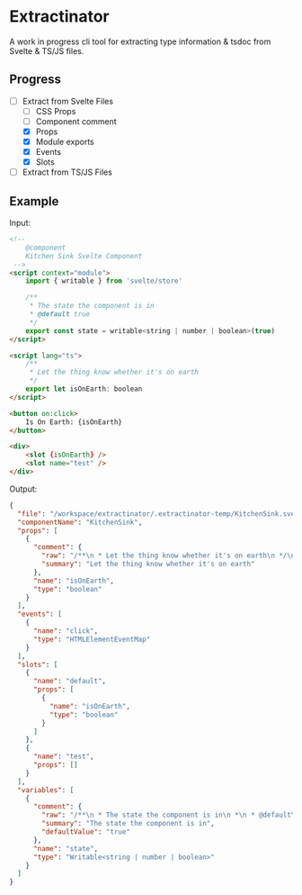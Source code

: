 # Extractinator

A work in progress cli tool for extracting type information & tsdoc from Svelte & TS/JS files.

## Progress

- [ ] Extract from Svelte Files
    - [ ] CSS Props
    - [ ] Component comment
    - [x] Props
    - [x] Module exports
    - [x] Events
    - [x] Slots
- [ ] Extract from TS/JS Files

## Example

Input:

```html
<!-- 
	@component
	Kitchen Sink Svelte Component
 -->
<script context="module">
	import { writable } from 'svelte/store'

	/**
	 * The state the component is in
	 * @default true
	 */
	export const state = writable<string | number | boolean>(true)
</script>

<script lang="ts">
	/**
	 * Let the thing know whether it's on earth
	 */
	export let isOnEarth: boolean
</script>

<button on:click>
	Is On Earth: {isOnEarth}
</button>

<div>
	<slot {isOnEarth} />
	<slot name="test" />
</div>
```

Output:

```json
{
  "file": "/workspace/extractinator/.extractinator-temp/KitchenSink.svelte.d.ts",
  "componentName": "KitchenSink",
  "props": [
    {
      "comment": {
        "raw": "/**\n * Let the thing know whether it's on earth\n */\n",
        "summary": "Let the thing know whether it's on earth"
      },
      "name": "isOnEarth",
      "type": "boolean"
    }
  ],
  "events": [
    {
      "name": "click",
      "type": "HTMLElementEventMap"
    }
  ],
  "slots": [
    {
      "name": "default",
      "props": [
        {
          "name": "isOnEarth",
          "type": "boolean"
        }
      ]
    },
    {
      "name": "test",
      "props": []
    }
  ],
  "variables": [
    {
      "comment": {
        "raw": "/**\n * The state the component is in\n *\n * @default\n *\n * true\n */\n",
        "summary": "The state the component is in",
        "defaultValue": "true"
      },
      "name": "state",
      "type": "Writable<string | number | boolean>"
    }
  ]
}
```